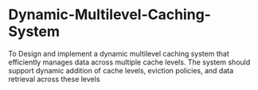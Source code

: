 # Dynamic-Multilevel-Caching-System
To Design and implement a dynamic multilevel caching system that efficiently manages data across multiple cache levels. The system should support dynamic addition of cache levels, eviction policies, and data retrieval across these levels
